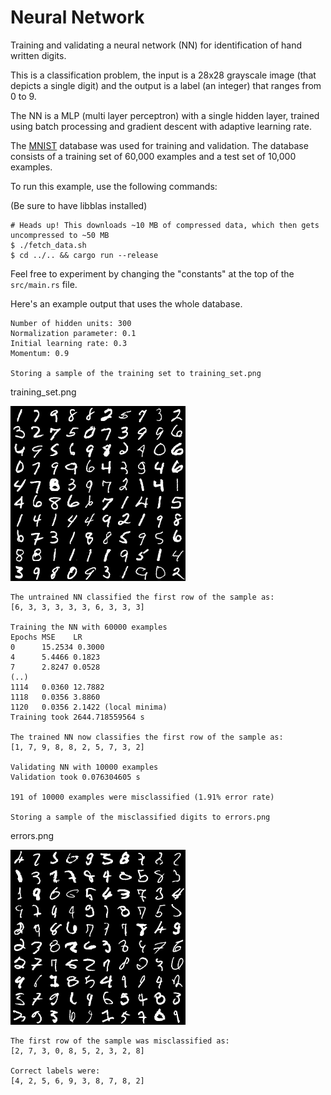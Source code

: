 # Neural Network

Training and validating a neural network (NN) for identification of hand written digits.

This is a classification problem, the input is a 28x28 grayscale image (that depicts a single
digit) and the output is a label (an integer) that ranges from 0 to 9.

The NN is a MLP (multi layer perceptron) with a single hidden layer, trained using batch processing
and gradient descent with adaptive learning rate.

The [MNIST] database was used for training and validation. The database consists of a training set
of 60,000 examples and a test set of 10,000 examples.

[MNIST]: http://yann.lecun.com/exdb/mnist/

To run this example, use the following commands:

(Be sure to have libblas installed)

```
# Heads up! This downloads ~10 MB of compressed data, which then gets uncompressed to ~50 MB
$ ./fetch_data.sh
$ cd ../.. && cargo run --release
```

Feel free to experiment by changing the "constants" at the top of the `src/main.rs` file.

Here's an example output that uses the whole database.

```
Number of hidden units: 300
Normalization parameter: 0.1
Initial learning rate: 0.3
Momentum: 0.9

Storing a sample of the training set to training_set.png
```

training_set.png

![training set](/src/nn/training_set.png "This is what the training set looks like")

```
The untrained NN classified the first row of the sample as:
[6, 3, 3, 3, 3, 3, 6, 3, 3, 3]

Training the NN with 60000 examples
Epochs MSE    LR
0      15.2534 0.3000
4      5.4466 0.1823
7      2.8247 0.0528
(..)
1114   0.0360 12.7882
1118   0.0356 3.8860
1120   0.0356 2.1422 (local minima)
Training took 2644.718559564 s

The trained NN now classifies the first row of the sample as:
[1, 7, 9, 8, 8, 2, 5, 7, 3, 2]

Validating NN with 10000 examples
Validation took 0.076304605 s

191 of 10000 examples were misclassified (1.91% error rate)

Storing a sample of the misclassified digits to errors.png
```

errors.png

![errors](/src/nn/errors.png "Digits misclassified by the NN, can *you* recongize all of them?")

```
The first row of the sample was misclassified as:
[2, 7, 3, 0, 8, 5, 2, 3, 2, 8]

Correct labels were:
[4, 2, 5, 6, 9, 3, 8, 7, 8, 2]
```
